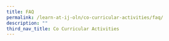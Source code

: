 ```yaml
---
title: FAQ
permalink: /learn-at-ij-oln/co-curricular-activities/faq/
description: ""
third_nav_title: Co Curricular Activities
---
```

